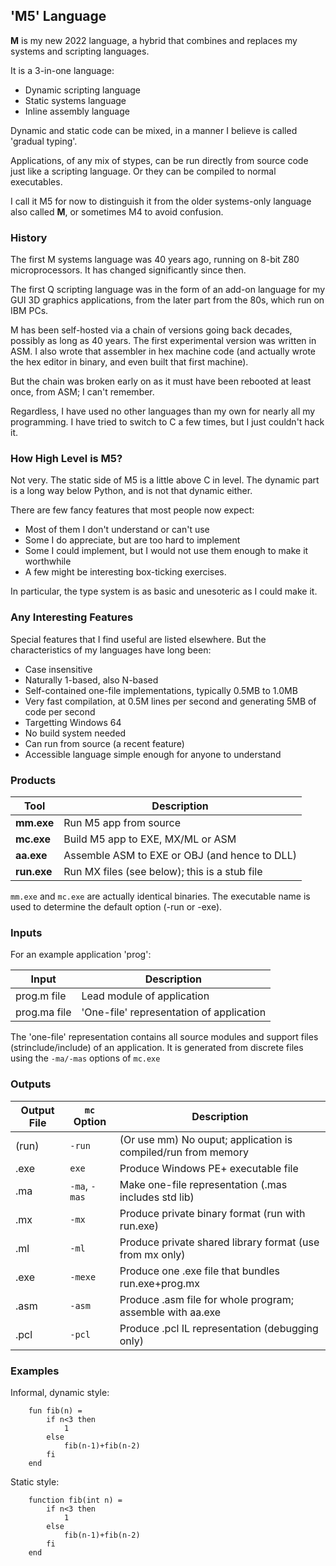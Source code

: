 ## 'M5' Language

**M** is my new 2022 language, a hybrid that combines and replaces my systems and scripting languages.

It is a 3-in-one language:

* Dynamic scripting language
* Static systems language
* Inline assembly language

Dynamic and static code can be mixed, in a manner I believe is called 'gradual typing'.

Applications, of any mix of stypes, can be run directly from source code just like a scripting language. Or they can be compiled to normal executables.

I call it M5 for now to distinguish it from the older systems-only language also called **M**, or sometimes M4 to avoid confusion.

### History

The first M systems language was 40 years ago, running on 8-bit Z80 microprocessors. It has changed significantly since then.

The first Q scripting language was in the form of an add-on language for my GUI 3D graphics applications, from the later part from the 80s, which run on IBM PCs.

M has been self-hosted via a chain of versions going back decades, possibly as long as 40 years. The first experimental version was written in ASM. I also wrote that assembler in hex machine code (and actually wrote the hex editor in binary, and even built that first machine).

But the chain was broken early on as it must have been rebooted at least once, from ASM; I can't remember.

Regardless, I have used no other languages than my own for nearly all my programming. I have tried to switch to C a few times, but I just couldn't hack it.

### How High Level is M5?

Not very. The static side of M5 is a little above C in level. The dynamic part is a long way below Python, and is not that dynamic either.

There are few fancy features that most people now expect:

* Most of them I don't understand or can't use
* Some I do appreciate, but are too hard to implement
* Some I could implement, but I would not use them enough to make it worthwhile
* A few might be interesting box-ticking exercises.

In particular, the type system is as basic and unesoteric as I could make it. 

### Any Interesting Features

Special features that I find useful are listed elsewhere. But the characteristics of my languages have long been:

* Case insensitive
* Naturally 1-based, also N-based
* Self-contained one-file implementations, typically 0.5MB to 1.0MB
* Very fast compilation, at 0.5M lines per second and generating 5MB of code per second
* Targetting Windows 64
* No build system needed
* Can run from source (a recent feature)
* Accessible language simple enough for anyone to understand

### Products

Tool | Description
--- | ---
**mm.exe**  | Run M5 app from source
**mc.exe** | Build M5 app to EXE, MX/ML or ASM
**aa.exe** | Assemble ASM to EXE or OBJ (and hence to DLL)
**run.exe** | Run MX files (see below); this is a stub file

`mm.exe` and `mc.exe` are actually identical binaries. The executable name is used to determine the default option (-run or -exe).

### Inputs

For an example application 'prog':

Input | Description
--- | ---
prog.m file | Lead module of application
prog.ma file | 'One-file' representation of application

The 'one-file' representation contains all source modules and support files (strinclude/include) of an application. It is generated from discrete files using the `-ma/-mas` options of `mc.exe`

### Outputs

Output File| `mc` Option | Description
--- | --- | ---
 (run) | `-run` | (Or use mm) No ouput; application is compiled/run from memory
 .exe | `exe` | Produce Windows PE+ executable file
 .ma | `-ma`, `-mas` | Make one-file representation (.mas includes std lib)
 .mx | `-mx` | Produce private binary format (run with run.exe)
 .ml | `-ml` | Produce private shared library format (use from mx only)
 .exe | `-mexe` | Produce one .exe file that bundles run.exe+prog.mx
.asm | `-asm` | Produce .asm file for whole program; assemble with aa.exe
.pcl | `-pcl` | Produce .pcl IL representation (debugging only) 

### Examples

Informal, dynamic style:
```
    fun fib(n) =
        if n<3 then
            1
        else
            fib(n-1)+fib(n-2)
        fi
    end
```
Static style:
```
    function fib(int n) =
        if n<3 then
            1
        else
            fib(n-1)+fib(n-2)
        fi
    end
```

